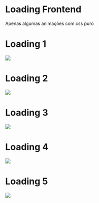 # Loading Frontend

Apenas algumas animações com css puro

# Loading 1
![](https://cdn.discordapp.com/attachments/771470980324524043/895751215533658122/loading1.gif)<br />
# Loading 2
![](https://cdn.discordapp.com/attachments/771470980324524043/895751212887064607/loading2.gif)<br />
# Loading 3
![](https://cdn.discordapp.com/attachments/771470980324524043/895751213214212137/loading3.gif)<br />
# Loading 4
![](https://cdn.discordapp.com/attachments/771470980324524043/895751209925894224/loading4.gif)<br />
# Loading 5
![](https://cdn.discordapp.com/attachments/771470980324524043/895751533105385542/loading5.gif)<br />

